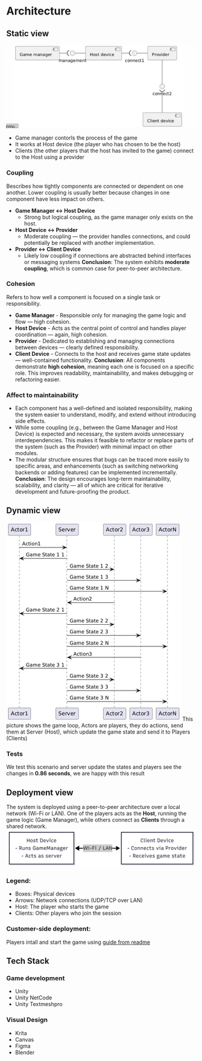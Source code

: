 # Architecture
## Static view
![Picture](static-view/Static-View.jpg)
- Game manager contorls the process of the game
- It works at Host device (the player who has chosen to be the host) 
- Clients (the other players that the host has invited to the game) connect to the Host using a provider
### Coupling
Вescribes how tightly components are connected or dependent on one another. Lower coupling is usually better because changes in one component have less impact on others. 

- **Game Manager ↔ Host Device**  
	- Strong but logical coupling, as the game manager only exists on the host.
- **Host Device ↔ Provider**  
	- Moderate coupling — the provider handles connections, and could potentially be replaced with another implementation.
- **Provider ↔ Client Device** 
	- Likely low coupling if connections are abstracted behind interfaces or messaging systems
 **Conclusion**: The system exhibits **moderate coupling**, which is common case for peer-to-peer architecture. 
### Cohesion
Refers to how well a component is focused on a single task or responsibility. 
- **Game Manager** - Responsible only for managing the game logic and flow — high cohesion.
- **Host Device** - Acts as the central point of control and handles player coordination — again, high cohesion.
- **Provider** - Dedicated to establishing and managing connections between devices — clearly defined responsibility.
- **Client Device** - Connects to the host and receives game state updates — well-contained functionality.
 **Conclusion**: All components demonstrate **high cohesion**, meaning each one is focused on a specific role. This improves readability, maintainability, and makes debugging or refactoring easier.
### Affect to maintainability
-  Each component has a well-defined and isolated responsibility, making the system easier to understand, modify, and extend without introducing side effects.
- While some coupling (e.g., between the Game Manager and Host Device) is expected and necessary, the system avoids unnecessary interdependencies. This makes it feasible to refactor or replace parts of the system (such as the Provider) with minimal impact on other modules.
- The modular structure ensures that bugs can be traced more easily to specific areas, and enhancements (such as switching networking backends or adding features) can be implemented incrementally.
**Conclusion**: The design encourages long-term maintainability, scalability, and clarity — all of which are critical for iterative development and future-proofing the product.
## Dynamic view
![Picture](dynamic-view/Dynamc-View.jpg)
This picture shows the game loop, Actors are players, they do actions, send them at Server (Host), which update the game state and send it to Players (Clients)
### Tests
We test this scenario and server update the states and players see the changes in **0.86 seconds**, we are happy with this result
## Deployment view
The system is deployed using a peer-to-peer architecture over a local network (Wi-Fi or LAN). One of the players acts as the **Host**, running the game logic (Game Manager), while others connect as **Clients** through a shared network.
![Picture](deployment-view/Deployment-view.png)
### Legend:
- Boxes: Physical devices
- Arrows: Network connections (UDP/TCP over LAN)
- Host: The player who starts the game
- Clients: Other players who join the session
### Customer-side deployment:
Players intall and start the game using [guide from readme](https://github.com/Team43CardGame/Game/blob/1546475716d29547d642d43ba82cdef56ab282c7/README.md#game-installation)
## Tech Stack
### Game development
- Unity
- Unity NetCode
- Unity Textmeshpro
### Visual Design
- Krita
- Canvas
- Figma
- Blender
